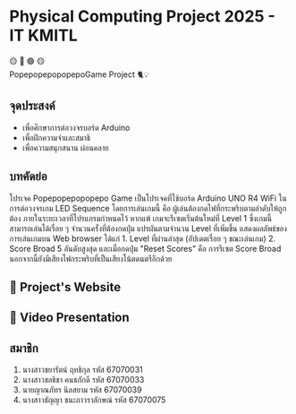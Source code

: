 # Physical Computing Project 2025 - IT KMITL
🟡 🔴 🟢 🟡
<br>
PopepopepopopepoGame Project 🐈💡

## จุดประสงค์
* เพื่อศึกษาการต่อวงจรบอร์ด Arduino
* เพื่อฝึกความจำและสมาธิ
* เพื่อความสนุกสนาน ผ่อนคลาย

## บทคัดย่อ
โปรเจค Popepopepopopepo Game เป็นโปรเจคที่ใช้บอร์ด Arduino UNO R4 WiFi ในการต่อวงจรเกม LED Sequence โดยการเล่นเกมนี้ คือ ผู้เล่นต้องกดไฟที่กระพริบตามลำดับให้ถูกต้อง ภายในระยะเวลาที่โปรแกรมกำหนดไว้ หากแพ้ เกมจะรีเซตเริ่มต้นใหม่ที่ Level 1 ซึ่งเกมนี้สามารถเล่นได้เรื่อย ๆ จำนวนครั้งที่ต้องกดปุ่ม แปรผันตามจำนวน Level ที่เพิ่มขึ้น แสดงผลลัพธ์ของการเล่นเกมบน Web browser ได้แก่ 1. Level ที่ผ่านล่าสุด (อัปเดตเรื่อย ๆ ขณะเล่นเกม) 2. Score Broad 5 อันดับสูงสุด และเมื่อกดปุ่ม "Reset Scores" คือ การรีเซต Score Broad นอกจากนี้ยังมีเสียงไฟกระพริบที่เป็นเสียงโน้ตดนตรีอีกด้วย

## 🍡 Project's Website


## 🍮 Video Presentation


## สมาชิก
1. นางสาวชยารัตน์ ฤทธิกุล รหัส 67070031
2. นางสาวชลธิชา คนธภักดี รหัส 67070033
3. นายญาณภัทร นิลสยาม รหัส 67070039
4. นางสาวธัญญา ชนะถาวราลักษณ์ รหัส 67070075
